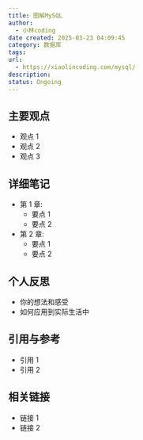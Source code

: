 ```yaml
---
title: 图解MySQL
author:
  - 小林coding
date created: 2025-03-23 04:09:45
category: 数据库
tags: 
url:
  - https://xiaolincoding.com/mysql/
description: 
status: Ongoing
---
```


## 主要观点

- 观点 1
- 观点 2
- 观点 3

## 详细笔记

- 第 1 章:
  - 要点 1
  - 要点 2
- 第 2 章:
  - 要点 1
  - 要点 2

## 个人反思

- 你的想法和感受
- 如何应用到实际生活中

## 引用与参考

- 引用 1
- 引用 2

## 相关链接

- 链接 1
- 链接 2
